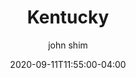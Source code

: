 ---
date: 2020-09-11T11:55:00-04:00
title: "Kentucky"
ab: "KY"
seo_title: "Contact Kentucky Governor"
description: Contact Kentucky Governor
author: john shim
url: /kentucky/
weight: 1
---